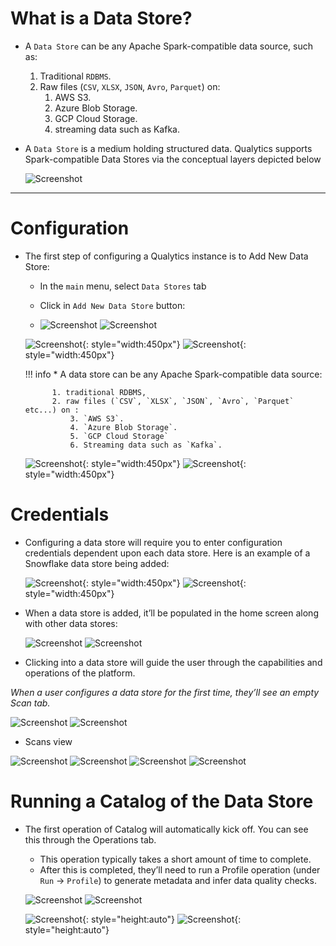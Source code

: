 # What is a Data Store?

* A `Data Store` can be any Apache Spark-compatible data source, such as:
    1. Traditional `RDBMS`.
    2. Raw files (`CSV`, `XLSX`, `JSON`, `Avro`, `Parquet`) on:
        1. AWS S3.
        2. Azure Blob Storage.
        3. GCP Cloud Storage.
        4. streaming data such as Kafka.
*  A `Data Store` is a medium holding structured data. Qualytics supports Spark-compatible Data Stores via the conceptual layers depicted below

    ![Screenshot](../assets/datastores/what-is/qualytics-architecture.png)

--- 
# Configuration


* The first step of configuring a Qualytics instance is to Add New Data Store:
    - In the `main` menu, select `Data Stores` tab
    - Click in `Add New Data Store` button:
    
    - ![Screenshot](../assets/datastores/what-is/add-new-data-store-button-light.png#only-light)
      ![Screenshot](../assets/datastores/what-is/add-new-data-store-button-dark.png#only-dark)

    ![Screenshot](../assets/datastores/what-is/add-data-store-light.png#only-light){: style="width:450px"}
    ![Screenshot](../assets/datastores/what-is/add-data-store-dark.png#only-dark){: style="width:450px"}

    !!! info 
        * A data store can be any Apache Spark-compatible data source:
            
            1. traditional RDBMS, 
            2. raw files (`CSV`, `XLSX`, `JSON`, `Avro`, `Parquet` etc...) on :
                3. `AWS S3`.
                4. `Azure Blob Storage`.
                5. `GCP Cloud Storage`
                6. Streaming data such as `Kafka`.

    ![Screenshot](../assets/datastores/what-is/listing-data-stores-light.png#only-light){: style="width:450px"}
    ![Screenshot](../assets/datastores/what-is/listing-data-stores-dark.png#only-dark){: style="width:450px"}


# Credentials
* Configuring a data store will require you to enter configuration credentials dependent upon each data store. Here is an example of a Snowflake data store being added:


    ![Screenshot](../assets/datastores/what-is/add-snowflake-data-store-light.png#only-light){: style="width:450px"}
    ![Screenshot](../assets/datastores/what-is/add-snowflake-data-store-dark.png#only-dark){: style="width:450px"}

* When a data store is added, it’ll be populated in the home screen along with other data stores:

    ![Screenshot](../assets/datastores/what-is/show-all-created-data-stores-light.png#only-light)
    ![Screenshot](../assets/datastores/what-is/show-all-created-data-stores-dark.png#only-dark)


* Clicking into a data store will guide the user through the capabilities and operations of the platform. 

*When a user configures a data store for the first time, they’ll see an empty Scan tab.*

![Screenshot](../assets/datastores/what-is/specific-data-store-light.png#only-light)
![Screenshot](../assets/datastores/what-is/specific-data-store-dark.png#only-dark)

* Scans view

![Screenshot](../assets/datastores/what-is/data-volume-light.png#only-light)
![Screenshot](../assets/datastores/what-is/data-volume-dark.png#only-dark)
![Screenshot](../assets/datastores/what-is/anomaly-count-light.png#only-light)
![Screenshot](../assets/datastores/what-is/anomaly-count-dark.png#only-dark)

# Running a Catalog of the Data Store
* The first operation of Catalog will automatically kick off. You can see this through the Operations tab. 
    * This operation typically takes a short amount of time to complete. 
    * After this is completed, they’ll need to run a Profile operation (under `Run` -> `Profile`) to generate metadata and infer data quality checks. 

    ![Screenshot](../assets/datastores/what-is/running-profile-menu-light.png#only-light)
    ![Screenshot](../assets/datastores/what-is/running-profile-menu-dark.png#only-dark)

    ![Screenshot](../assets/datastores/what-is/running-profile-light.png#only-light){: style="height:auto"}
    ![Screenshot](../assets/datastores/what-is/running-profile-dark.png#only-dark){: style="height:auto"}
